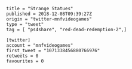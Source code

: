 ```
title = "Strange Statues"
published = 2018-12-08T09:39:27Z
origin = "twitter-mnfvideogames"
type = "tweet"
tag = [ "ps4share", "red-dead-redemption-2",]

[twitter]
account = "mnfvideogames"
first_tweet = "1071338456880766976"
retweets = 0
favourites = 0
```

<p class='image'><img src='https://mnf.m17s.net/2018/12/08/Dt4opZ5W0AENsE2.jpg' alt=''></p>

